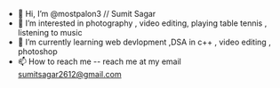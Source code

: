 - 👋 Hi, I’m @mostpalon3 // Sumit Sagar
- 👀 I’m interested in photography , video editing, playing table tennis , listening to music
- 🌱 I’m currently learning web devlopment ,DSA in c++ , video editing , photoshop
- 📫 How to reach me -- reach me at my email sumitsagar2612@gmail.com

<!---
mostpalon3/mostpalon3 is a ✨ special ✨ repository because its `README.md` (this file) appears on your GitHub profile.
You can click the Preview link to take a look at your changes.
--->
